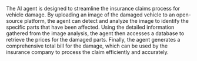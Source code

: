 <a name="description"></a>

The AI agent is designed to streamline the insurance claims process for vehicle damage. By uploading an image of the damaged vehicle to an open-source platform, the agent can detect and analyze the image to identify the specific parts that have been affected. Using the detailed information gathered from the image analysis, the agent then accesses a database to retrieve the prices for the damaged parts. Finally, the agent generates a comprehensive total bill for the damage, which can be used by the insurance company to process the claim efficiently and accurately.